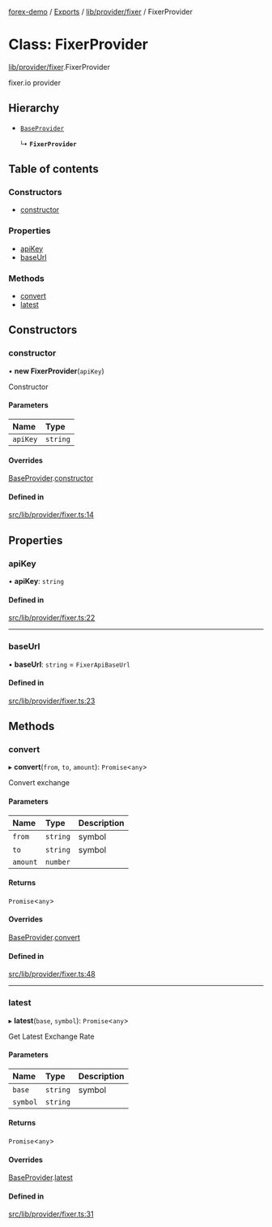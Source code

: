 [forex-demo](../README.md) / [Exports](../modules.md) / [lib/provider/fixer](../modules/lib_provider_fixer.md) / FixerProvider

# Class: FixerProvider

[lib/provider/fixer](../modules/lib_provider_fixer.md).FixerProvider

fixer.io provider

## Hierarchy

- [`BaseProvider`](lib_provider_base.BaseProvider.md)

  ↳ **`FixerProvider`**

## Table of contents

### Constructors

- [constructor](lib_provider_fixer.FixerProvider.md#constructor)

### Properties

- [apiKey](lib_provider_fixer.FixerProvider.md#apikey)
- [baseUrl](lib_provider_fixer.FixerProvider.md#baseurl)

### Methods

- [convert](lib_provider_fixer.FixerProvider.md#convert)
- [latest](lib_provider_fixer.FixerProvider.md#latest)

## Constructors

### constructor

• **new FixerProvider**(`apiKey`)

Constructor

#### Parameters

| Name     | Type     |
| :------- | :------- |
| `apiKey` | `string` |

#### Overrides

[BaseProvider](lib_provider_base.BaseProvider.md).[constructor](lib_provider_base.BaseProvider.md#constructor)

#### Defined in

[src/lib/provider/fixer.ts:14](https://github.com/suphero/forex-demo/blob/14e963f/src/lib/provider/fixer.ts#L14)

## Properties

### apiKey

• **apiKey**: `string`

#### Defined in

[src/lib/provider/fixer.ts:22](https://github.com/suphero/forex-demo/blob/14e963f/src/lib/provider/fixer.ts#L22)

---

### baseUrl

• **baseUrl**: `string` = `FixerApiBaseUrl`

#### Defined in

[src/lib/provider/fixer.ts:23](https://github.com/suphero/forex-demo/blob/14e963f/src/lib/provider/fixer.ts#L23)

## Methods

### convert

▸ **convert**(`from`, `to`, `amount`): `Promise`<`any`\>

Convert exchange

#### Parameters

| Name     | Type     | Description |
| :------- | :------- | :---------- |
| `from`   | `string` | symbol      |
| `to`     | `string` | symbol      |
| `amount` | `number` |             |

#### Returns

`Promise`<`any`\>

#### Overrides

[BaseProvider](lib_provider_base.BaseProvider.md).[convert](lib_provider_base.BaseProvider.md#convert)

#### Defined in

[src/lib/provider/fixer.ts:48](https://github.com/suphero/forex-demo/blob/14e963f/src/lib/provider/fixer.ts#L48)

---

### latest

▸ **latest**(`base`, `symbol`): `Promise`<`any`\>

Get Latest Exchange Rate

#### Parameters

| Name     | Type     | Description |
| :------- | :------- | :---------- |
| `base`   | `string` | symbol      |
| `symbol` | `string` |             |

#### Returns

`Promise`<`any`\>

#### Overrides

[BaseProvider](lib_provider_base.BaseProvider.md).[latest](lib_provider_base.BaseProvider.md#latest)

#### Defined in

[src/lib/provider/fixer.ts:31](https://github.com/suphero/forex-demo/blob/14e963f/src/lib/provider/fixer.ts#L31)
